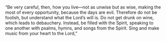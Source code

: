 “Be very careful, then, how you live—not as unwise but as wise, making the most of every opportunity, because the days are evil. Therefore do not be foolish, but understand what the Lord’s will is. Do not get drunk on wine, which leads to debauchery. Instead, be filled with the Spirit, speaking to one another with psalms, hymns, and songs from the Spirit. Sing and make music from your heart to the Lord,”
‭‭